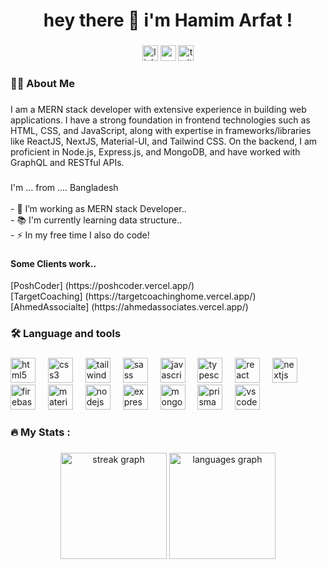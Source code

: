 <h1 align="center">hey there 👋 i'm Hamim Arfat !</h1>

###

<div align="center">
  <img src="https://img.shields.io/static/v1?message=LinkedIn&logo=linkedin&label=&color=0077B5&logoColor=white&labelColor=&style=for-the-badge" height="25" alt="linkedin logo"  />
  <img src="https://img.shields.io/static/v1?message=Youtube&logo=youtube&label=&color=FF0000&logoColor=white&labelColor=&style=for-the-badge" height="25" alt="youtube logo"  />
  <img src="https://img.shields.io/static/v1?message=Twitter&logo=twitter&label=&color=1DA1F2&logoColor=white&labelColor=&style=for-the-badge" height="25" alt="twitter logo"  />
</div>

###

<h3 align="left">👩‍💻  About Me</h3>

###

<p align="left">I am a MERN stack developer with extensive experience in building web applications. I have a strong foundation in frontend technologies such as HTML, CSS, and JavaScript, along with expertise in frameworks/libraries like ReactJS, NextJS, Material-UI, and Tailwind CSS. On the backend, I am proficient in Node.js, Express.js, and MongoDB, and have worked with GraphQL and RESTful APIs.</p>

###

<p align="left">I'm ... from ....  Bangladesh<br><br>- 🔭 I’m working as MERN stack Developer..<br>- 📚 I'm currently learning data structure..<br>- ⚡ In my free time I also do code!</p>

###

<h4>Some Clients work..</h4>
[PoshCoder] (https://poshcoder.vercel.app/) <br/>
[TargetCoaching] (https://targetcoachinghome.vercel.app/) <br/>
[AhmedAssocialte] (https://ahmedassociates.vercel.app/)

###

<h3 align="left">🛠 Language and tools</h3>

###

<div align="left">
  <img src="https://skillicons.dev/icons?i=html" height="40" alt="html5 logo"  />
  <img width="12" />
  <img src="https://skillicons.dev/icons?i=css" height="40" alt="css3 logo"  />
  <img width="12" />
  <img src="https://skillicons.dev/icons?i=tailwind" height="40" alt="tailwindcss logo"  />
  <img width="12" />
  <img src="https://skillicons.dev/icons?i=sass" height="40" alt="sass logo"  />
  <img width="12" />
  <img src="https://skillicons.dev/icons?i=js" height="40" alt="javascript logo"  />
  <img width="12" />
  <img src="https://skillicons.dev/icons?i=ts" height="40" alt="typescript logo"  />
  <img width="12" />
  <img src="https://skillicons.dev/icons?i=react" height="40" alt="react logo"  />
  <img width="12" />
  <img src="https://skillicons.dev/icons?i=nextjs" height="40" alt="nextjs logo"  />
  <img width="12" />
  <img src="https://skillicons.dev/icons?i=firebase" height="40" alt="firebase logo"  />
  <img width="12" />
  <img src="https://skillicons.dev/icons?i=materialui" height="40" alt="materialui logo"  />
  <img width="12" />
  <img src="https://skillicons.dev/icons?i=nodejs" height="40" alt="nodejs logo"  />
  <img width="12" />
  <img src="https://skillicons.dev/icons?i=express" height="40" alt="express logo"  />
  <img width="12" />
  <img src="https://skillicons.dev/icons?i=mongodb" height="40" alt="mongodb logo"  />
  <img width="12" />
  <img src="https://skillicons.dev/icons?i=prisma" height="40" alt="prisma logo"  />
  <img width="12" />
  <img src="https://skillicons.dev/icons?i=vscode" height="40" alt="vscode logo"  />
</div>

###

<h3 align="left">🔥   My Stats :</h3>

###

<div align="center">
  <img src="https://streak-stats.demolab.com?user=hamim2114&locale=en&mode=daily&theme=default&hide_border=false&border_radius=5&order=3" height="170" alt="streak graph"  />
  <img src="https://github-readme-stats.vercel.app/api/top-langs?username=hamim2114&locale=en&hide_title=false&layout=compact&card_width=320&langs_count=5&theme=default&hide_border=false&order=2" height="170" alt="languages graph"  />
</div>

###
